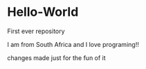 # Hello-World
First ever repository

I am from South Africa and I love programing!!

changes made just for the fun of it
